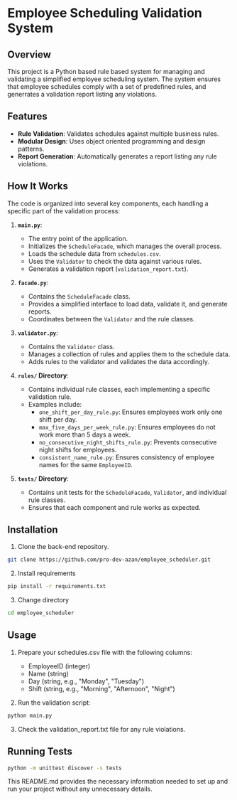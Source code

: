 # Employee Scheduling Validation System

## Overview

This project is a Python based rule based system for managing and validating a simplified employee scheduling system. The system ensures that employee schedules comply with a set of predefined rules, and generrates a validation report listing any violations.

## Features

- **Rule Validation**: Validates schedules against multiple business rules.
- **Modular Design**: Uses object oriented programming and design patterns.
- **Report Generation**: Automatically generates a report listing any rule violations.

## How It Works

The code is organized into several key components, each handling a specific part of the validation process:

1. **`main.py`**: 
   - The entry point of the application.
   - Initializes the `ScheduleFacade`, which manages the overall process.
   - Loads the schedule data from `schedules.csv`.
   - Uses the `Validator` to check the data against various rules.
   - Generates a validation report (`validation_report.txt`).

2. **`facade.py`**:
   - Contains the `ScheduleFacade` class.
   - Provides a simplified interface to load data, validate it, and generate reports.
   - Coordinates between the `Validator` and the rule classes.

3. **`validator.py`**:
   - Contains the `Validator` class.
   - Manages a collection of rules and applies them to the schedule data.
   - Adds rules to the validator and validates the data accordingly.

4. **`rules/` Directory**:
   - Contains individual rule classes, each implementing a specific validation rule.
   - Examples include:
     - `one_shift_per_day_rule.py`: Ensures employees work only one shift per day.
     - `max_five_days_per_week_rule.py`: Ensures employees do not work more than 5 days a week.
     - `no_consecutive_night_shifts_rule.py`: Prevents consecutive night shifts for employees.
     - `consistent_name_rule.py`: Ensures consistency of employee names for the same `EmployeeID`.

5. **`tests/` Directory**:
   - Contains unit tests for the `ScheduleFacade`, `Validator`, and individual rule classes.
   - Ensures that each component and rule works as expected.

## Installation

1. Clone the back-end repository.
```bash
git clone https://github.com/pro-dev-azan/employee_scheduler.git
``` 
2. Install requirements
```bash
pip install -r requirements.txt
``` 
3. Change directory
```bash
cd employee_scheduler
``` 

## Usage
1. Prepare your schedules.csv file with the following columns:

    - EmployeeID (integer)
    - Name (string)
    - Day (string, e.g., "Monday", "Tuesday")
    - Shift (string, e.g., "Morning", "Afternoon", "Night")
2. Run the validation script:
```bash
python main.py
```
3. Check the validation_report.txt file for any rule violations.

## Running Tests
```bash
python -m unittest discover -s tests
```

This README.md provides the necessary information needed to set up and run your project without any unnecessary details.
